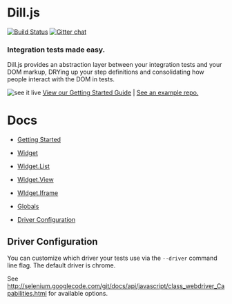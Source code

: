 # Dill.js
[![Build Status](http://img.shields.io/travis/mojotech/dill.js.svg?style=flat
)](https://travis-ci.org/mojotech/dill.js)
[![Gitter chat](http://img.shields.io/badge/gitter-chat-blue.svg?style=flat
)](https://gitter.im/mojotech/dill.js)

### Integration tests made easy.

Dill.js provides an abstraction layer between your integration tests and your DOM markup, DRYing up your step definitions and consolidating how people interact with the DOM in tests.

![see it live](http://i.imgur.com/kTjwloS.gif)
[View our Getting Started Guide](docs/getting_started.md) |
[See an example repo.](https://github.com/samccone/dill.js-getting-started)

# Docs
* [Getting Started](docs/getting_started.md)

* [Widget](docs/widget.md)
* [Widget.List](docs/list.md)
* [Widget.View](docs/view.md)
* [WIdget.Iframe](docs/iframe.md)

* [Globals](docs/globals.md)
* [Driver Configuration](#driver-configuration)


## Driver Configuration
You can customize which driver your tests use via the `--driver` command line flag. The default driver is chrome.

See http://selenium.googlecode.com/git/docs/api/javascript/class_webdriver_Capabilities.html for available options.
